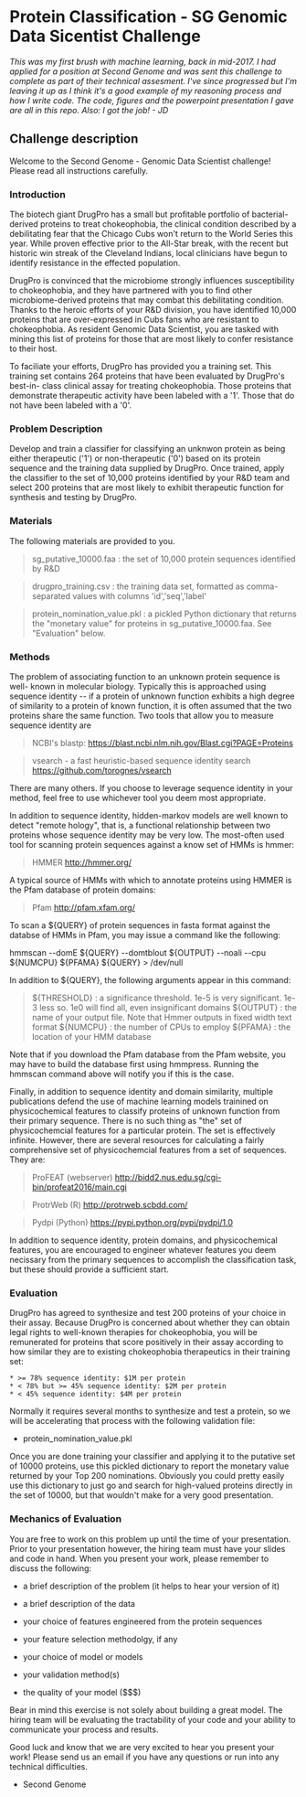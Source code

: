 # Protein Classification - SG Genomic Data Sicentist Challenge
_This was my first brush with machine learning, back in mid-2017. I had applied for a position at Second Genome and was sent
 this challenge to complete as part of their technical assesment.
I've since progressed but I'm leaving it up as I think it's a good example of my reasoning process and how I write code.
The code, figures and the powerpoint presentation I gave are all in this repo.
Also: I got the job! - JD_
 
 
 ## Challenge description
Welcome to the Second Genome - Genomic Data Scientist challenge! Please
read all instructions carefully.

### Introduction

The biotech giant DrugPro has a small but profitable portfolio of bacterial-
derived proteins to treat chokeophobia, the clinical condition described by a
debilitating fear that the Chicago Cubs won't return to the World Series this
year.  While proven effective prior to the All-Star break, with the recent but 
historic win streak of the Cleveland Indians, local clinicians have begun to
identify resistance in the effected population.

DrugPro is convinced that the microbiome strongly influences susceptibility to 
chokeophobia, and they have partnered with you to find other microbiome-derived
proteins that may combat this debilitating condition. Thanks to the heroic
efforts of your R&D division, you have identified 10,000 proteins that are
over-expressed in Cubs fans who are resistant to chokeophobia. As resident
Genomic Data Scientist, you are tasked with mining this list of proteins for
those that are most likely to confer resistance to their host.

To faciliate your efforts, DrugPro has provided you a training set.  This
training set contains 264 proteins that have been evaluated by DrugPro's best-in-
class clinical assay for treating chokeophobia.  Those proteins that demonstrate
therapeutic activity have been labeled with a '1'. Those that do not have been
labeled with a '0'. 

### Problem Description

Develop and train a classifier for classifying an unknwon protein as being
either therapeutic ('1') or non-therapeutic ('0') based on its protein sequence
and the training data supplied by DrugPro. Once trained, apply the classifier
to the set of 10,000 proteins identified by your R&D team and select 200
proteins that are most likely to exhibit therapeutic function for synthesis
and testing by DrugPro.


### Materials

The following materials are provided to you.

  > sg_putative_10000.faa : the set of 10,000 protein sequences identified by R&D

  > drugpro_training.csv : the training data set, formatted as comma-separated
    values with columns 'id','seq','label'

  > protein_nomination_value.pkl : a pickled Python dictionary that returns
    the "monetary value" for proteins in sg_putative_10000.faa. See
    "Evaluation" below. 


### Methods

The problem of associating function to an unknown protein sequence is well-
known in molecular biology.  Typically this is approached using sequence
identity -- if a protein of unknown function exhibits a high degree of similarity
to a protein of known function, it is often assumed that the two proteins share
the same function.  Two tools that allow you to measure sequence identity are

  > NCBI's blastp:
    https://blast.ncbi.nlm.nih.gov/Blast.cgi?PAGE=Proteins

  > vsearch - a fast heuristic-based sequence identity search
    https://github.com/torognes/vsearch

There are many others. If you choose to leverage sequence identity in your
method, feel free to use whichever tool you deem most appropriate.

In addition to sequence identity, hidden-markov models are well known to detect
"remote hology", that is, a functional relationship between two proteins whose
sequence identity may be very low.  The most-often used tool for scanning 
protein sequences against a know set of HMMs is hmmer:

  > HMMER
    http://hmmer.org/

A typical source of HMMs with which to annotate proteins using HMMER is the
Pfam database of protein domains:

  > Pfam
    http://pfam.xfam.org/

To scan a ${QUERY} of protein sequences in fasta format against the databse of
HMMs in Pfam, you may issue a command like the following:

hmmscan --domE ${QUERY} --domtblout ${OUTPUT} --noali --cpu ${NUMCPU}
${PFAMA} ${QUERY} > /dev/null

In addition to ${QUERY}, the following arguments appear in this command:

  > ${THRESHOLD} : a significance threshold. 1e-5 is very significant.
    1e-3 less so. 1e0 will find all, even insignificant domains
  > ${OUTPUT} : the name of your output file. Note that Hmmer outputs in
    fixed width text format
  > ${NUMCPU} : the number of CPUs to employ
  > ${PFAMA} : the location of your HMM database

Note that if you download the Pfam database from the Pfam website, you may
have to build the database first using hmmpress. Running the hmmscan command
above will notify you if this is the case.

Finally, in addition to sequence identity and domain similarity, multiple
publications defend the use of machine learning models trainined on 
physicochemical features to classify proteins of unknown function from their
primary sequence.  There is no such thing as "the" set of physicochemcial
features for a particular protein.  The set is effectively infinite.  However,
there are several resources for calculating a fairly comprehensive set of
physicochemcial features from a set of sequences.  They are:

  > ProFEAT (webserver)
    http://bidd2.nus.edu.sg/cgi-bin/profeat2016/main.cgi

  > ProtrWeb (R)
    http://protrweb.scbdd.com/

  > Pydpi (Python)
    https://pypi.python.org/pypi/pydpi/1.0

In addition to sequence identity, protein domains, and physicochemical features,
you are encouraged to engineer whatever features you deem necissary from the
primary sequences to accomplish the classification task, but these should
provide a sufficient start.


### Evaluation

DrugPro has agreed to synthesize and test 200 proteins of your choice in their
assay.  Because DrugPro is concerned about whether they can obtain legal rights
to well-known therapies for chokeophobia, you will be remunerated for proteins
that score positively in their assay according to how similar they are to
existing chokeophobia therapeutics in their training set:

    * >= 78% sequence identity: $1M per protein
    * < 78% but >= 45% sequence identity: $2M per protein
    * < 45% sequence identity: $4M per protein

Normally it requires several months to synthesize and test a protein, so we
will be accelerating that process with the following validation file:

  * protein_nomination_value.pkl

Once you are done training your classifier and applying it to the putative
set of 10000 proteins, use this pickled dictionary to report the monetary
value returned by your Top 200 nominations.  Obviously you could pretty
easily use this dictionary to just go and search for high-valued proteins
directly in the set of 10000, but that wouldn't make for a very good presentation.


### Mechanics of Evaluation

You are free to work on this problem up until the time of your presentation.
Prior to your presentation however, the hiring team must have your slides
and code in hand. When you present your work, please remember to discuss the
following:

  * a brief description of the problem (it helps to hear your version of it)
  
  * a brief description of the data
  
  * your choice of features engineered from the protein sequences
  
  * your feature selection methodolgy, if any
  
  * your choice of model or models
  
  * your validation method(s)
  
  * the quality of your model ($$$)

Bear in mind this exercise is not solely about building a great model.  The
hiring team will be evaluating the tractability of your code and your ability
to communicate your process and results.

Good luck and know that we are very excited to hear you present your work!
Please send us an email if you have any questions or run into any technical
difficulties.

  - Second Genome



